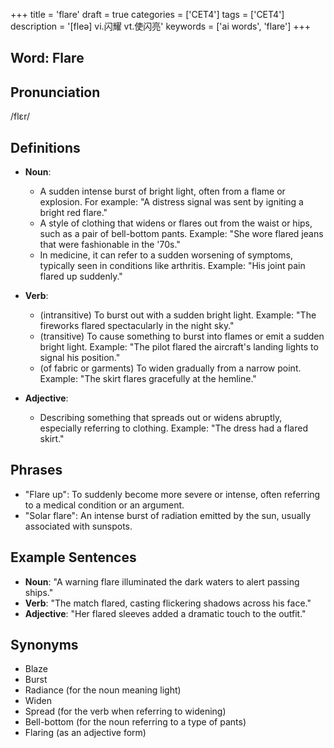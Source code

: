 +++
title = 'flare'
draft = true
categories = ['CET4']
tags = ['CET4']
description = '[fleə] vi.闪耀 vt.使闪亮'
keywords = ['ai words', 'flare']
+++

## Word: Flare

## Pronunciation
/flɛr/

## Definitions
- **Noun**: 
  - A sudden intense burst of bright light, often from a flame or explosion. For example: "A distress signal was sent by igniting a bright red flare."
  - A style of clothing that widens or flares out from the waist or hips, such as a pair of bell-bottom pants. Example: "She wore flared jeans that were fashionable in the '70s."
  - In medicine, it can refer to a sudden worsening of symptoms, typically seen in conditions like arthritis. Example: "His joint pain flared up suddenly."

- **Verb**:
  - (intransitive) To burst out with a sudden bright light. Example: "The fireworks flared spectacularly in the night sky."
  - (transitive) To cause something to burst into flames or emit a sudden bright light. Example: "The pilot flared the aircraft's landing lights to signal his position."
  - (of fabric or garments) To widen gradually from a narrow point. Example: "The skirt flares gracefully at the hemline."
  
- **Adjective**:
  - Describing something that spreads out or widens abruptly, especially referring to clothing. Example: "The dress had a flared skirt."

## Phrases
- "Flare up": To suddenly become more severe or intense, often referring to a medical condition or an argument.
- "Solar flare": An intense burst of radiation emitted by the sun, usually associated with sunspots.
  
## Example Sentences
- **Noun**: "A warning flare illuminated the dark waters to alert passing ships."
- **Verb**: "The match flared, casting flickering shadows across his face."
- **Adjective**: "Her flared sleeves added a dramatic touch to the outfit."

## Synonyms
- Blaze
- Burst
- Radiance (for the noun meaning light)
- Widen
- Spread (for the verb when referring to widening)
- Bell-bottom (for the noun referring to a type of pants)
- Flaring (as an adjective form)
